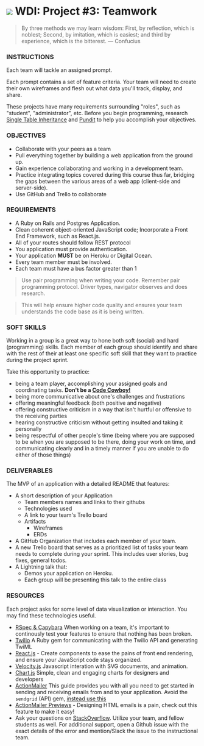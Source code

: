 # ![](https://ga-dash.s3.amazonaws.com/production/assets/logo-9f88ae6c9c3871690e33280fcf557f33.png) WDI: Project #3: Teamwork

> By three methods we may learn wisdom: First, by reflection, which is noblest;
> Second, by imitation, which is easiest; and third
> by experience, which is the bitterest. &mdash; Confucius

### INSTRUCTIONS

Each team will tackle an assigned prompt.

Each prompt contains a set of feature criteria. Your team will need to create their own wireframes and flesh out what data you'll track, display, and share.

These projects have many requirements surrounding "roles", such as "student", "administrator", etc.  Before you begin programming, research [Single Table Inheritance](http://samurails.com/tutorial/single-table-inheritance-with-rails-4-part-1/) and [Pundit](https://github.com/elabs/pundit) to help you  accomplish your objectives.

### OBJECTIVES

- Collaborate with your peers as a team
- Pull everything together by building a web application from the ground up.
- Gain experience collaborating and working in a development team.
- Practice integrating topics covered during this course thus far, bridging the gaps between the various areas of a web app (client-side and server-side).
- Use GitHub and Trello to collaborate

### REQUIREMENTS

- A Ruby on Rails and Postgres Application.
- Clean coherent object-oriented JavaScript code; Incorporate a Front End Framework, such as React.js.
- All of your routes should follow REST protocol
- You application must provide authentication.
- Your application **MUST** be on Heroku or Digital Ocean.
- Every team member must be involved.
- Each team must have a bus factor greater than 1

> Use pair programming when writing your code.  Remember pair programming protocol. Driver types, navigator observes and does research.

> This will help ensure higher code quality and ensures your team understands the code base as it is being written.

### SOFT SKILLS

Working in a group is a great way to hone both soft (social) and hard (programming) skills. Each member of each group should identify and share with the rest of their at least one specific soft skill that they want to practice during the project sprint.

Take this opportunity to practice:

- being a team player, accomplishing your assigned goals and coordinating tasks.  **Don't be a [Code Cowboy!](https://en.wikipedia.org/wiki/Cowboy_coding)**
- being more communicative about one's challenges and frustrations
- offering meaningful feedback (both positive and negative)
- offering constructive criticism in a way that isn't hurtful or offensive to the receiving parties
- hearing constructive criticism without getting insulted and taking it personally
- being respectful of other people's time (being where you are supposed to be when you are supposed to be there, doing your work on time, and communicating clearly and in a timely manner if you are unable to do either of those things)

### DELIVERABLES

The MVP of an application with a detailed README that features:
- A short description of your Application
  - Team members names and links to their githubs
  - Technologies used
  - A link to your team's Trello board
  - Artifacts
    - Wireframes
    - ERDs
- A GitHub Organization that includes each member of your team.
- A new Trello board that serves as a prioritized list of tasks your team needs to complete during your sprint. This includes user stories, bug fixes, general todos.
- A Lightning talk that:
  - Demos your application on Heroku.
  - Each group will be presenting this talk to the entire class

### RESOURCES

Each project asks for some level of data visualization or interaction. You may find these technologies useful.

- [RSpec & Capybara](https://github.com/jnicklas/capybara) When working on a team, it's important to continously test your features to ensure that nothing has been broken.
- [Twilio](https://github.com/twilio/twilio-ruby) A Ruby gem for communicating with the Twilio API and generating TwiML
- [React.js](https://facebook.github.io/react/) - Create components to ease the pains of front end rendering, and ensure your JavaScript code stays organized.
- [Velocity.js](http://julian.com/research/velocity/) Javascript interation with SVG documents, and animation.
- [Chart.js](http://www.chartjs.org/) Simple, clean and engaging charts for designers and developers
- [ActionMailer](http://guides.rubyonrails.org/action_mailer_basics.html) This guide provides you with all you need to get started in sending and receiving emails from and to your application. Avoid the `sendgrid` (API) gem, [instead use this](https://sendgrid.com/docs/Integrate/Frameworks/rubyonrails.html)
- [ActionMailer Previews](http://api.rubyonrails.org/v4.1.0/classes/ActionMailer/Base.html#class-ActionMailer::Base-label-Previewing+emails) - Designing HTML emails is a pain, check out this feature to make it easy!
- Ask your questions on [StackOverflow](http://stackoverflow.com/). Utilize your team, and fellow students as well.  For additional support, open a Github issue with the exact details of the error and mention/Slack the issue to the instructional team.
